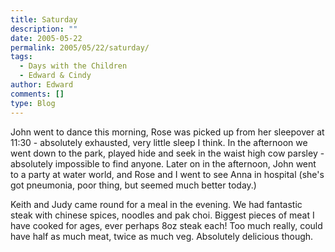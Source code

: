```yaml
---
title: Saturday
description: ""
date: 2005-05-22
permalink: 2005/05/22/saturday/
tags:
  - Days with the Children
  - Edward & Cindy
author: Edward
comments: []
type: Blog
---
```


John went to dance this morning, Rose was picked up from her sleepover
at 11:30 - absolutely exhausted, very little sleep I think. In the
afternoon we went down to the park, played hide and seek in the waist
high cow parsley - absolutely impossible to find anyone. Later on in the
afternoon, John went to a party at water world, and Rose and I went to
see Anna in hospital (she\'s got pneumonia, poor thing, but seemed much
better today.)

Keith and Judy came round for a meal in the evening. We had fantastic
steak with chinese spices, noodles and pak choi. Biggest pieces of meat
I have cooked for ages, ever perhaps 8oz steak each! Too much really,
could have half as much meat, twice as much veg. Absolutely delicious
though.

